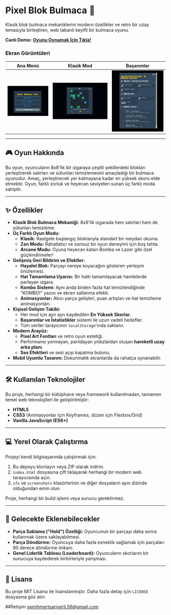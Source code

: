 # Pixel Blok Bulmaca 🚀

Klasik blok bulmaca mekaniklerini modern özellikler ve retro bir uzay temasıyla birleştiren, web tabanlı keyifli bir bulmaca oyunu.

**Canlı Demo:** **[Oyunu Oynamak İçin Tıkla!](https://tetrisgame-vert.vercel.app/)**

### Ekran Görüntüleri

| Ana Menü | Klasik Mod | Başarımlar |
|:---:|:---:|:---:|
| ![Ana Menü Ekranı](screenshots/anasayfa.jpg) | ![Oyun İçi Görünüm](screenshots/klasik.jpg) | ![Başarımlar Ekranı](screenshots/basarimlar.jpg) |


---

## 🎮 Oyun Hakkında

Bu oyun, oyuncuların 8x8'lik bir ızgaraya çeşitli şekillerdeki blokları yerleştirerek satırları ve sütunları temizlemesini amaçladığı bir bulmaca oyunudur. Amaç, yerleştirecek yer kalmayana kadar en yüksek skoru elde etmektir. Oyun, farklı zorluk ve heyecan seviyeleri sunan üç farklı moda sahiptir.

---

## ✨ Özellikler

* **Klasik Blok Bulmaca Mekaniği:** 8x8'lik ızgarada hem satırları hem de sütunları temizleme.
* **Üç Farklı Oyun Modu:**
    * **Klasik:** Rastgele başlangıç bloklarıyla standart bir meydan okuma.
    * **Zen Modu:** Rahatlatıcı ve sonsuz bir oyun deneyimi için boş tahta.
    * **Arcane Modu:** Oyuna heyecan katan Bomba ve Lazer gibi özel güçlendirmeler!
* **Gelişmiş Geri Bildirim ve Efektler:**
    * **Hayalet Blok:** Parçayı nereye koyacağını gösteren yerleşim önizlemesi.
    * **Hat Tamamlama Uyarısı:** Bir hattı tamamlayacak hamlelerde parlayan ızgara.
    * **Kombo Sistemi:** Aynı anda birden fazla hat temizlendiğinde "KOMBO!" yazısı ve ekran sallanma efekti.
    * **Animasyonlar:** Akıcı parça gelişleri, puan artışları ve hat temizleme animasyonları.
* **Kişisel Gelişim Takibi:**
    * Her mod için ayrı ayrı kaydedilen **En Yüksek Skorlar**.
    * **Başarımlar ve İstatistikler** sistemi ile uzun vadeli hedefler.
    * Tüm veriler tarayıcının `localStorage`'ında saklanır.
* **Modern Arayüz:**
    * **Pixel Art Fontları** ve retro oyun estetiği.
    * Performansı yormayan, parıldayan yıldızlardan oluşan **hareketli uzay arka planı**.
    * **Ses Efektleri** ve sesi açıp kapatma butonu.
* **Mobil Uyumlu Tasarım:** Dokunmatik ekranlarda da rahatça oynanabilir.

---

## 🛠️ Kullanılan Teknolojiler

Bu proje, herhangi bir kütüphane veya framework kullanılmadan, tamamen temel web teknolojileri ile geliştirilmiştir:

* **HTML5**
* **CSS3** (Animasyonlar için Keyframes, düzen için Flexbox/Grid)
* **Vanilla JavaScript (ES6+)**

---

## 💻 Yerel Olarak Çalıştırma

Projeyi kendi bilgisayarında çalıştırmak için:

1.  Bu depoyu klonlayın veya ZIP olarak indirin.
2.  `index.html` dosyasına çift tıklayarak herhangi bir modern web tarayıcısında açın.
3.  `sfx` ve `screenshots` klasörlerinin ve diğer dosyaların aynı dizinde olduğundan emin olun.

Proje, herhangi bir build işlemi veya sunucu gerektirmez.

---

## 🚀 Gelecekte Eklenebilecekler

* **Parça Saklama ("Hold") Özelliği:** Oyuncunun bir parçayı daha sonra kullanmak üzere saklayabilmesi.
* **Parça Döndürme:** Oyuncuya daha fazla esneklik sağlamak için parçaları 90 derece döndürme imkanı.
* **Genel Liderlik Tablosu (Leaderboard):** Oyuncuların skorlarını bir sunucuya kaydederek birbirleriyle yarışması.

---

## 📜 Lisans

Bu proje MIT Lisansı ile lisanslanmıştır. Daha fazla detay için `LICENSE` dosyasına göz atın.

##İletişim
semihmertsariyerli.06@gmail.com
